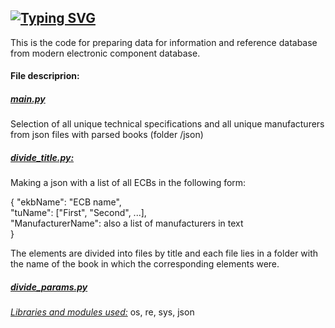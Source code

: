 <a href="https://git.io/typing-svg"><img src="https://readme-typing-svg.demolab.com?font=Fira+Code&pause=1000&width=435&height=30&lines=COMPONENT+DB+PROJECT" alt="Typing SVG" /></a>
-----------------------------------------
This is the code for preparing data for information and reference database from modern electronic component database.

<h4>File descriprion:</h4>
<h5><ins>main.py</ins></h5> 
Selection of all unique technical specifications and all unique manufacturers from json files with parsed books (folder /json)
<h5><ins>divide_title.py:</ins></h5>
Making a json with a list of all ECBs in the following form:

{
"ekbName": "ECB name",  
"tuName": ["First", "Second", ...],  
"ManufacturerName": also a list of manufacturers in text  
}

The elements are divided into files by title and each file lies in a folder with the name of the book
in which the corresponding elements were.
<h5><ins>divide_params.py</ins></h5>

<ins><em>Libraries and modules used:</em></ins> os, re, sys, json
